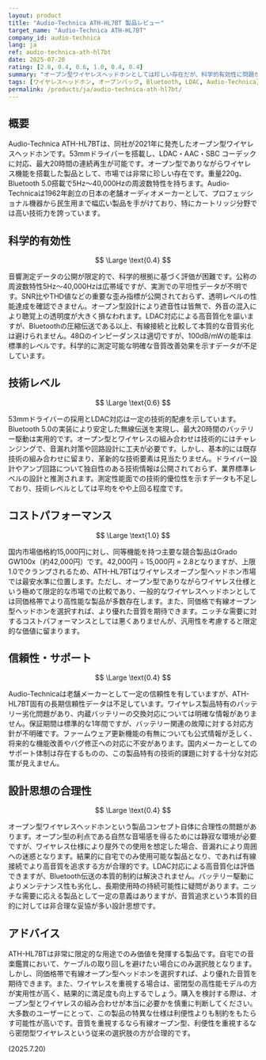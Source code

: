 ```yaml
---
layout: product
title: "Audio-Technica ATH-HL7BT 製品レビュー"
target_name: "Audio-Technica ATH-HL7BT"
company_id: audio-technica
lang: ja
ref: audio-technica-ath-hl7bt
date: 2025-07-20
rating: [2.8, 0.4, 0.6, 1.0, 0.4, 0.4]
summary: "オープン型ワイヤレスヘッドホンとしては珍しい存在だが、科学的有効性に問題があり総合的な魅力に欠ける製品"
tags: [ワイヤレスヘッドホン, オープンバック, Bluetooth, LDAC, Audio-Technica]
permalink: /products/ja/audio-technica-ath-hl7bt/
---
```


## 概要

Audio-Technica ATH-HL7BTは、同社が2021年に発売したオープン型ワイヤレスヘッドホンです。53mmドライバーを搭載し、LDAC・AAC・SBC コーデックに対応、最大20時間の連続再生が可能です。オープン型でありながらワイヤレス機能を搭載した製品として、市場では非常に珍しい存在です。重量220g、Bluetooth 5.0搭載で5Hz～40,000Hzの周波数特性を持ちます。Audio-Technicaは1962年創立の日本の老舗オーディオメーカーとして、プロフェッショナル機器から民生用まで幅広い製品を手がけており、特にカートリッジ分野では高い技術力を誇っています。

## 科学的有効性

$$ \Large \text{0.4} $$

音響測定データの公開が限定的で、科学的根拠に基づく評価が困難です。公称の周波数特性5Hz～40,000Hzは広帯域ですが、実測での平坦性データが不明です。SNR比やTHD値などの重要な歪み指標が公開されておらず、透明レベルの性能達成を確認できません。オープン型設計により遮音性は皆無で、外音の混入により聴覚上の透明度が大きく損なわれます。LDAC対応による高音質化を謳いますが、Bluetoothの圧縮伝送である以上、有線接続と比較して本質的な音質劣化は避けられません。48Ωのインピーダンスは適切ですが、100dB/mWの能率は標準的レベルです。科学的に測定可能な明確な音質改善効果を示すデータが不足しています。

## 技術レベル

$$ \Large \text{0.6} $$

53mmドライバーの採用とLDAC対応は一定の技術的配慮を示しています。Bluetooth 5.0の実装により安定した無線伝送を実現し、最大20時間のバッテリー駆動は実用的です。オープン型とワイヤレスの組み合わせは技術的にはチャレンジングで、音漏れ対策や回路設計に工夫が必要です。しかし、基本的には既存技術の組み合わせに留まり、革新的な技術要素は見当たりません。ドライバー設計やアンプ回路について独自性のある技術情報は公開されておらず、業界標準レベルの設計と推測されます。測定性能面での技術的優位性を示すデータも不足しており、技術レベルとしては平均をやや上回る程度です。

## コストパフォーマンス

$$ \Large \text{1.0} $$

国内市場価格約15,000円に対し、同等機能を持つ主要な競合製品はGrado GW100x（約42,000円）です。42,000円 ÷ 15,000円 = 2.8となりますが、上限1.0でクランプされるため、ATH-HL7BTはワイヤレスオープン型ヘッドホン市場では最安水準に位置します。ただし、オープン型でありながらワイヤレス仕様という極めて限定的な市場での比較であり、一般的なワイヤレスヘッドホンとしては同価格帯でより高性能な製品が多数存在します。また、同価格で有線オープン型ヘッドホンを選択すれば、より優れた音質を期待できます。ニッチな需要に対するコストパフォーマンスとしては悪くありませんが、汎用性を考慮すると限定的な価値に留まります。

## 信頼性・サポート

$$ \Large \text{0.4} $$

Audio-Technicaは老舗メーカーとして一定の信頼性を有していますが、ATH-HL7BT固有の長期信頼性データは不足しています。ワイヤレス製品特有のバッテリー劣化問題があり、内蔵バッテリーの交換対応については明確な情報がありません。保証期間は標準的な1年間ですが、バッテリー関連の故障に対する対応方針が不明確です。ファームウェア更新機能の有無についても公式情報が乏しく、将来的な機能改善やバグ修正への対応に不安があります。国内メーカーとしてのサポート体制は存在するものの、この製品特有の技術的課題に対する十分な対応策が見えません。

## 設計思想の合理性

$$ \Large \text{0.4} $$

オープン型ワイヤレスヘッドホンという製品コンセプト自体に合理性の問題があります。オープン型の利点である自然な音場感を得るためには静寂な環境が必要ですが、ワイヤレス仕様により屋外での使用を想定した場合、音漏れにより周囲への迷惑となります。結果的に自宅でのみ使用可能な製品となり、であれば有線接続でより高音質を追求する方が合理的です。LDAC対応による高音質化は評価できますが、Bluetooth伝送の本質的制約は解決されません。バッテリー駆動によりメンテナンス性も劣化し、長期使用時の持続可能性に疑問があります。ニッチな需要に応える製品として一定の意義はありますが、音質追求という本質的目的に対しては非合理な妥協が多い設計思想です。

## アドバイス

ATH-HL7BTは非常に限定的な用途でのみ価値を発揮する製品です。自宅での音楽鑑賞において、ケーブルの取り回しを避けたい場合にのみ選択肢となります。しかし、同価格帯で有線オープン型ヘッドホンを選択すれば、より優れた音質を期待できます。また、ワイヤレスを重視する場合は、密閉型の高性能モデルの方が実用性が高く、結果的に満足度も向上するでしょう。購入を検討する際は、オープン型とワイヤレスの組み合わせが本当に必要かを慎重に判断してください。大多数のユーザーにとって、この製品の特異な仕様は利便性よりも制約をもたらす可能性が高いです。音質を重視するなら有線オープン型、利便性を重視するなら密閉型ワイヤレスという従来の選択肢の方が合理的です。

(2025.7.20)